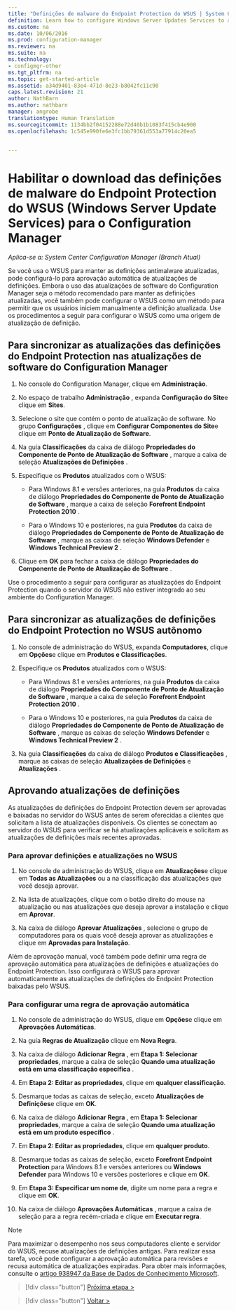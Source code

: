 ```yaml
---
title: "Definições de malware do Endpoint Protection do WSUS | System Center Configuration Manager"
definition: Learn how to configure Windows Server Updates Services to auto-approve definition updates.
ms.custom: na
ms.date: 10/06/2016
ms.prod: configuration-manager
ms.reviewer: na
ms.suite: na
ms.technology:
- configmgr-other
ms.tgt_pltfrm: na
ms.topic: get-started-article
ms.assetid: a34d9401-83e4-471d-8e23-b8042fc11c90
caps.latest.revision: 21
author: NathBarn
ms.author: nathbarn
manager: angrobe
translationtype: Human Translation
ms.sourcegitcommit: 1134bb2f04152288e72d40b1b1083f415cb4e900
ms.openlocfilehash: 1c545e990fe6e3fc1bb79361d553a77914c20ea5


---
```


# <a name="enable-endpoint-protection-malware-definitions-to-download-from-windows-server-update-services-wsus-for-configuration-manager"></a>Habilitar o download das definições de malware do Endpoint Protection do WSUS (Windows Server Update Services) para o Configuration Manager

*Aplica-se a: System Center Configuration Manager (Branch Atual)*

 Se você usa o WSUS para manter as definições antimalware atualizadas, pode configurá-lo para aprovação automática de atualizações de definições. Embora o uso das atualizações de software do Configuration Manager seja o método recomendado para manter as definições atualizadas, você também pode configurar o WSUS como um método para permitir que os usuários iniciem manualmente a definição atualizada. Use os procedimentos a seguir para configurar o WSUS como uma origem de atualização de definição.

## <a name="to-synchronize-endpoint-protection-definition-updates-in-configuration-manager-software-updates"></a>Para sincronizar as atualizações das definições do Endpoint Protection nas atualizações de software do Configuration Manager

1.  No console do Configuration Manager, clique em **Administração**.

2.  No espaço de trabalho **Administração** , expanda **Configuração do Site**e clique em **Sites**.

3.  Selecione o site que contém o ponto de atualização de software. No grupo **Configurações** , clique em **Configurar Componentes do Site**e clique em **Ponto de Atualização de Software**.

4.  Na guia **Classificações** da caixa de diálogo **Propriedades do Componente de Ponto de Atualização de Software** , marque a caixa de seleção **Atualizações de Definições** .

5.  Especifique os **Produtos** atualizados com o WSUS:

    -   Para Windows 8.1 e versões anteriores, na guia **Produtos** da caixa de diálogo **Propriedades do Componente de Ponto de Atualização de Software** , marque a caixa de seleção **Forefront Endpoint Protection 2010** .

    -   Para o Windows 10 e posteriores, na guia **Produtos** da caixa de diálogo **Propriedades do Componente de Ponto de Atualização de Software** , marque as caixas de seleção **Windows Defender** e **Windows Technical Preview 2** .

6.  Clique em **OK** para fechar a caixa de diálogo **Propriedades do Componente de Ponto de Atualização de Software** .

 Use o procedimento a seguir para configurar as atualizações do Endpoint Protection quando o servidor do WSUS não estiver integrado ao seu ambiente do Configuration Manager.

## <a name="to-synchronize-endpoint-protection-definition-updates-in-standalone-wsus"></a>Para sincronizar as atualizações de definições do Endpoint Protection no WSUS autônomo

1.  No console de administração do WSUS, expanda **Computadores**, clique em **Opções**e clique em **Produtos e Classificações**.

2.  Especifique os **Produtos** atualizados com o WSUS:

    -   Para Windows 8.1 e versões anteriores, na guia **Produtos** da caixa de diálogo **Propriedades do Componente de Ponto de Atualização de Software** , marque a caixa de seleção **Forefront Endpoint Protection 2010** .

    -   Para o Windows 10 e posteriores, na guia **Produtos** da caixa de diálogo **Propriedades do Componente de Ponto de Atualização de Software** , marque as caixas de seleção **Windows Defender** e **Windows Technical Preview 2** .

3.  Na guia **Classificações** da caixa de diálogo **Produtos e Classificações** , marque as caixas de seleção **Atualizações de Definições** e **Atualizações** .

## <a name="approving-definition-updates"></a>Aprovando atualizações de definições
 As atualizações de definições do Endpoint Protection devem ser aprovadas e baixadas no servidor do WSUS antes de serem oferecidas a clientes que solicitam a lista de atualizações disponíveis. Os clientes se conectam ao servidor do WSUS para verificar se há atualizações aplicáveis e solicitam as atualizações de definições mais recentes aprovadas.

### <a name="to-approve-definitions-and-updates-in-wsus"></a>Para aprovar definições e atualizações no WSUS

1.  No console de administração do WSUS, clique em **Atualizações**e clique em **Todas as Atualizações** ou a na classificação das atualizações que você deseja aprovar.

2.  Na lista de atualizações, clique com o botão direito do mouse na atualização ou nas atualizações que deseja aprovar a instalação e clique em **Aprovar**.

3.  Na caixa de diálogo **Aprovar Atualizações** , selecione o grupo de computadores para os quais você deseja aprovar as atualizações e clique em **Aprovadas para Instalação**.

 Além de aprovação manual, você também pode definir uma regra de aprovação automática para atualizações de definições e atualizações do Endpoint Protection. Isso configurará o WSUS para aprovar automaticamente as atualizações de definições do Endpoint Protection baixadas pelo WSUS.

### <a name="to-configure-an-automatic-approval-rule"></a>Para configurar uma regra de aprovação automática

1.  No console de administração do WSUS, clique em **Opções**e clique em **Aprovações Automáticas**.

2.  Na guia **Regras de Atualização** clique em **Nova Regra**.

3.  Na caixa de diálogo **Adicionar Regra** , em **Etapa 1: Selecionar propriedades**, marque a caixa de seleção **Quando uma atualização está em uma classificação específica** .

4.  Em **Etapa 2: Editar as propriedades**, clique em **qualquer classificação**.

5.  Desmarque todas as caixas de seleção, exceto **Atualizações de Definições**e clique em **OK**.

6.  Na caixa de diálogo **Adicionar Regra** , em **Etapa 1: Selecionar propriedades**, marque a caixa de seleção **Quando uma atualização está em um produto específico** .

7.  Em **Etapa 2: Editar as propriedades**, clique em **qualquer produto**.

8.  Desmarque todas as caixas de seleção, exceto **Forefront Endpoint Protection** para Windows 8.1 e versões anteriores ou **Windows Defender** para Windows 10 e versões posteriores e clique em **OK**.

9. Em **Etapa 3: Especificar um nome de**, digite um nome para a regra e clique em **OK**.

10. Na caixa de diálogo **Aprovações Automáticas** , marque a caixa de seleção para a regra recém-criada e clique em **Executar regra**.

> [!NOTE]
>  Para maximizar o desempenho nos seus computadores cliente e servidor do WSUS, recuse atualizações de definições antigas. Para realizar essa tarefa, você pode configurar a aprovação automática para revisões e recusa automática de atualizações expiradas. Para obter mais informações, consulte o [artigo 938947 da Base de Dados de Conhecimento Microsoft](http://go.microsoft.com/fwlink/p/?LinkId=204078).

> [!div class="button"]
[Próxima etapa >](endpoint-antimalware-policies.md)

> [!div class="button"]
[Voltar >](endpoint-configure-alerts.md)



<!--HONumber=Nov16_HO1-->


